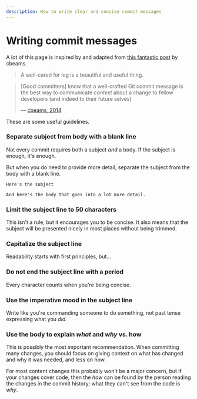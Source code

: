 ```yaml
---
description: How to write clear and concise commit messages
---
```


# Writing commit messages

A lot of this page is inspired by and adapted from [this fantastic post](https://cbea.ms/git-commit/) by cbeams.

> A well-cared for log is a beautiful and useful thing.

> \[Good committers] know that a well-crafted Git commit message is the best way to communicate _context_ about a change to fellow developers (and indeed to their future selves)
>
> — [cbeams, 2014](https://cbea.ms/git-commit/)

These are some useful guidelines.

### Separate subject from body with a blank line

Not every commit requires both a subject _and_ a body. If the subject is enough, it's enough.

But when you do need to provide more detail, separate the subject from the body with a blank line.

```
Here's the subject

And here's the body that goes into a lot more detail.
```

### Limit the subject line to 50 characters

This isn't a rule, but it encourages you to be concise. It also means that the subject will be presented nicely in most places without being trimmed.

### Capitalize the subject line

Readability starts with first principles, but...

### Do not end the subject line with a period

Every character counts when you're being concise.

### Use the imperative mood in the subject line

Write like you're commanding someone to do something, not past tense expressing what you _did_.

### Use the body to explain _what_ and _why_ vs. how

This is possibly the most important recommendation. When committing many changes, you should focus on giving context on what has changed and why it was needed, and less on how.

For most content changes this probably won't be a major concern, but if your changes cover code, then the _how_ can be found by the person reading the changes in the commit history; what they can't see from the code is _why_.
